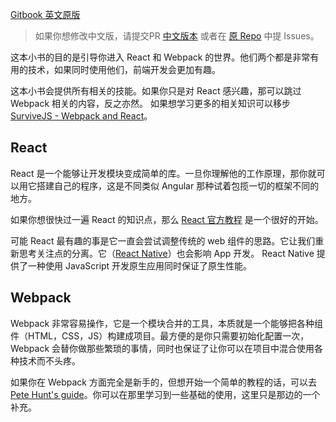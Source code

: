 [Gitbook 英文原版](http://christianalfoni.github.io/react-webpack-cookbook/)

> 如果你想修改中文版，请提交PR [中文版本](https://github.com/fakefish/react-webpack-cookbook) 或者在 [原 Repo](https://github.com/christianalfoni/react-webpack-cookbook/issues) 中提 Issues。

这本小书的目的是引导你进入 React 和 Webpack 的世界。他们两个都是非常有用的技术，如果同时使用他们，前端开发会更加有趣。

这本小书会提供所有相关的技能。如果你只是对 React 感兴趣，那可以跳过 Webpack 相关的内容，反之亦然。 如果想学习更多的相关知识可以移步 [SurviveJS - Webpack and React](https://github.com/survivejs/webpack_react)。 

## React

React 是一个能够让开发模块变成简单的库。一旦你理解他的工作原理，那你就可以用它搭建自己的程序，这是不同类似 Angular 那种试着包揽一切的框架不同的地方。

如果你想很快过一遍 React 的知识点，那么 [React 官方教程](http://facebook.github.io/react/docs/tutorial.html) 是一个很好的开始。

可能 React 最有趣的事是它一直会尝试调整传统的 web 组件的思路。它让我们重新思考关注点的分离。它（[React Native](https://facebook.github.io/react-native/)）也会影响 App 开发。 React Native 提供了一种使用 JavaScript 开发原生应用同时保证了原生性能。

## Webpack

Webpack 非常容易操作，它是一个模块合并的工具，本质就是一个能够把各种组件（HTML，CSS，JS）构建成项目。最方便的是你只需要初始化配置一次，Webpack 会替你做那些繁琐的事情，同时也保证了让你可以在项目中混合使用各种技术而不头疼。

如果你在 Webpack 方面完全是新手的，但想开始一个简单的教程的话，可以去 [Pete Hunt&apos;s guide](https://github.com/petehunt/webpack-howto)。你可以在那里学习到一些基础的使用，这里只是那边的一个补充。